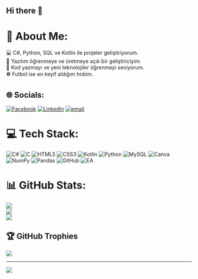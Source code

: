 ## Hi there 👋

# 💫 About Me:
💻 C#, Python, SQL ve Kotlin ile projeler geliştiriyorum.<br>🚀 Yazılım öğrenmeye ve üretmeye açık bir geliştiriciyim.<br>🌱 Kod yazmayı ve yeni teknolojiler öğrenmeyi seviyorum.<br>⚽ Futbol ise en keyif aldığım hobim.


## 🌐 Socials:
[![Facebook](https://img.shields.io/badge/Facebook-%231877F2.svg?logo=Facebook&logoColor=white)](https://facebook.com/https://www.facebook.com/hasan.simsek.188875?rdid=yh7Tj6iKLtrlNF4N&share_url=https%3A%2F%2Fwww.facebook.com%2Fshare%2F17Y9eptNf7%2F#) [![LinkedIn](https://img.shields.io/badge/LinkedIn-%230077B5.svg?logo=linkedin&logoColor=white)](https://linkedin.com/in/hasan-şimşek-941845350) [![email](https://img.shields.io/badge/Email-D14836?logo=gmail&logoColor=white)](mailto:simsekhasan2112@gmail.com) 

# 💻 Tech Stack:
![C#](https://img.shields.io/badge/c%23-%23239120.svg?style=for-the-badge&logo=csharp&logoColor=white) ![C](https://img.shields.io/badge/c-%2300599C.svg?style=for-the-badge&logo=c&logoColor=white) ![HTML5](https://img.shields.io/badge/html5-%23E34F26.svg?style=for-the-badge&logo=html5&logoColor=white) ![CSS3](https://img.shields.io/badge/css3-%231572B6.svg?style=for-the-badge&logo=css3&logoColor=white) ![Kotlin](https://img.shields.io/badge/kotlin-%237F52FF.svg?style=for-the-badge&logo=kotlin&logoColor=white) ![Python](https://img.shields.io/badge/python-3670A0?style=for-the-badge&logo=python&logoColor=ffdd54) ![MySQL](https://img.shields.io/badge/mysql-4479A1.svg?style=for-the-badge&logo=mysql&logoColor=white) ![Canva](https://img.shields.io/badge/Canva-%2300C4CC.svg?style=for-the-badge&logo=Canva&logoColor=white) ![NumPy](https://img.shields.io/badge/numpy-%23013243.svg?style=for-the-badge&logo=numpy&logoColor=white) ![Pandas](https://img.shields.io/badge/pandas-%23150458.svg?style=for-the-badge&logo=pandas&logoColor=white) ![GitHub](https://img.shields.io/badge/github-%23121011.svg?style=for-the-badge&logo=github&logoColor=white) ![EA](https://img.shields.io/badge/ea-%23000000.svg?style=for-the-badge&logo=ea&logoColor=white)
# 📊 GitHub Stats:
![](https://github-readme-stats.vercel.app/api?username=hasan1261&theme=radical&hide_border=false&include_all_commits=false&count_private=false)<br/>
![](https://nirzak-streak-stats.vercel.app/?user=hasan1261&theme=radical&hide_border=false)<br/>
![](https://github-readme-stats.vercel.app/api/top-langs/?username=hasan1261&theme=radical&hide_border=false&include_all_commits=false&count_private=false&layout=compact)

## 🏆 GitHub Trophies
![](https://github-profile-trophy.vercel.app/?username=hasan1261&theme=radical&no-frame=false&no-bg=true&margin-w=4)

---
[![](https://visitcount.itsvg.in/api?id=hasan1261&icon=0&color=0)](https://visitcount.itsvg.in)

<!-- Proudly created with GPRM ( https://gprm.itsvg.in ) -->
